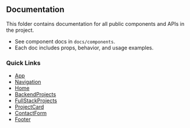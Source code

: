 ## Documentation

This folder contains documentation for all public components and APIs in the project.

- See component docs in `docs/components`.
- Each doc includes props, behavior, and usage examples.

### Quick Links

- [App](./App.md)
- [Navigation](./components/Navigation.md)
- [Home](./components/Home.md)
- [BackendProjects](./components/BackendProjects.md)
- [FullStackProjects](./components/FullStackProjects.md)
- [ProjectCard](./components/ProjectCard.md)
- [ContactForm](./components/ContactForm.md)
- [Footer](./components/Footer.md)

